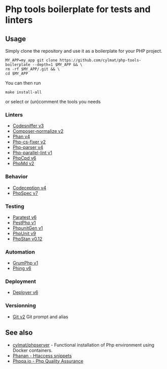 # Php tools boilerplate for tests and linters

Usage
---
Simply clone the repository and use it as a boilerplate for your PHP project.
```
MY_APP=my_app git clone https://github.com/cylmat/php-tools-boilerplate --depth=1 $MY_APP && \
rm -rf $MY_APP/.git && \
cd $MY_APP
```
You can then run 
```
make install-all
```
or select or (un)comment the tools you needs

### Linters
* [Codesniffer v3](https://github.com/squizlabs/PHP_CodeSniffer)
* [Composer-normalize v2](https://github.com/ergebnis/composer-normalize)
* [Phan v4](https://github.com/phan/phan/wiki)
* [Php-cs-fixer v2](https://cs.symfony.com/)
* [Php-parser v4](https://github.com/nikic/PHP-Parser)
* [Php-parallel-lint v1](https://github.com/php-parallel-lint/PHP-Parallel-Lint)
* [PhpCpd v6](https://github.com/sebastianbergmann/phpcpd)
* [PhpMd v2](https://phpmd.org)

### Behavior
* [Codeception v4](https://codeception.com)
* [PhpSpec v7](http://www.phpspec.net)

### Testing
* [Paratest v6](https://github.com/paratestphp/paratest)
* [PestPhp v1](https://pestphp.com/)
* [PhpunitGen v1](https://phpunitgen.io/)
* [PhpUnit v9](https://phpunit.de/)
* [PhpStan v0.12](https://phpstan.org/)

### Automation
* [GrumPhp v1](https://github.com/phpro/grumphp)
* [Phing v6](https://phing.info)

### Deployment
* [Deployer v6](https://deployer.org)

### Versionning
* [Git v2](http://git-scm.com) Git prompt and alias

## See also
* [cylmat/phpserver](https://github.com/cylmat/phpserver/) - Functional installation of Php environment using Docker containers.
* [Phanan - Htaccess snippets](https://github.com/phanan/htaccess)
* [Phpqa.io - Php Quality Assurance](https://phpqa.io)
